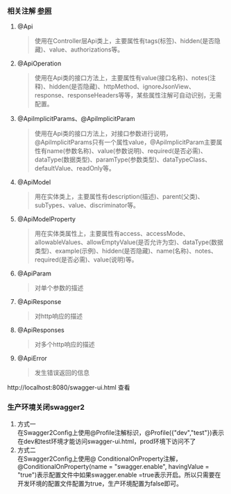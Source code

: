 ### 相关注解 [参照](https://baijiahao.baidu.com/s?id=1615175862715619117&wfr=spider&for=pc)
1. @Api  
    > 使用在Controller层Api类上，主要属性有tags(标签)、hidden(是否隐藏)、value、authorizations等。 
2. @ApiOperation  
    > 使用在Api类的接口方法上，主要属性有value(接口名称)、notes(注释)、hidden(是否隐藏)、httpMethod、ignoreJsonView、response、responseHeaders等等，某些属性注解可自动识别，无需配置。  
3. @ApiImplicitParams、@ApiImplicitParam
    > 使用在Api类的接口方法上，对接口参数进行说明，@ApiImplicitParams只有一个属性value，@ApiImplicitParam主要属性有name(参数名称)、value(参数说明)、required(是否必需)、dataType(数据类型)、paramType(参数类型)、dataTypeClass、defaultValue、readOnly等。  
4. @ApiModel  
    > 用在实体类上，主要属性有description(描述)、parent(父类)、subTypes、value、discriminator等。  
5. @ApiModelProperty
    > 用在实体类属性上，主要属性有access、accessMode、allowableValues、allowEmptyValue(是否允许为空)、dataType(数据类型)、example(示例)、hidden(是否隐藏)、name(名称)、notes、required(是否必需)、value(说明)等。  
5. @ApiParam  
    > 对单个参数的描述  
5. @ApiResponse  
    > 对http响应的描述  
5. @ApiResponses  
    > 对多个http响应的描述  
5. @ApiError  
    > 发生错误返回的信息  

http://localhost:8080/swagger-ui.html 查看

### 生产环境关闭swagger2
1. 方式一  
    在Swagger2Config上使用@Profile注解标识，@Profile({"dev","test"})表示在dev和test环境才能访问swagger-ui.html，prod环境下访问不了
2. 方式二  
    在Swagger2Config上使用@ ConditionalOnProperty注解，@ConditionalOnProperty(name = "swagger.enable", havingValue = "true")表示配置文件中如果swagger.enable =true表示开启。所以只需要在开发环境的配置文件配置为true，生产环境配置为false即可。
